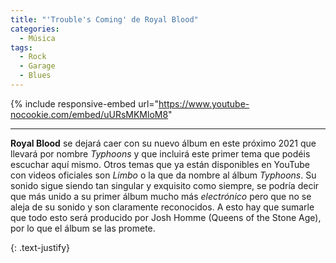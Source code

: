 ```yaml
---
title: "'Trouble's Coming' de Royal Blood"
categories:
  - Música
tags:
  - Rock
  - Garage
  - Blues
---
```


{% include responsive-embed url="https://www.youtube-nocookie.com/embed/uURsMKMloM8"

---

**Royal Blood** se dejará caer con su nuevo álbum en este próximo 2021 que llevará por nombre *Typhoons* y que incluirá este primer tema que podéis escuchar aquí mismo. Otros temas que ya están disponibles en YouTube con videos oficiales son *Limbo* o la que da nombre al álbum *Typhoons*. Su sonido sigue siendo tan singular y exquisito como siempre, se podría decir que más unido a su primer álbum mucho más *electrónico* pero que no se aleja de su sonido y son claramente reconocidos. A esto hay que sumarle que todo esto será producido por Josh Homme (Queens of the Stone Age), por lo que el álbum se las promete. 

{: .text-justify}
